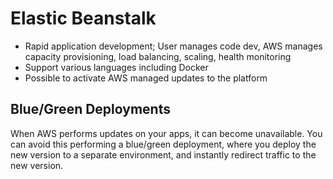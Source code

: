 # Elastic Beanstalk

* Rapid application development; User manages code dev, AWS manages capacity provisioning, load balancing, scaling, health monitoring
* Support various languages including Docker
* Possible to activate AWS managed updates to the platform

## Blue/Green Deployments

When AWS performs updates on your apps, it can become unavailable. You can avoid this performing a blue/green deployment, where you deploy the new version to a separate environment, and instantly redirect traffic to the new version.